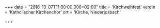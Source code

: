 +++
date = "2018-10-07T11:00:00.000+02:00"
title = 'Kirchweihfest'
verein = 'Katholischer Kirchenchor'
ort = 'Kirche, Niederjosbach'

+++

      